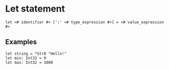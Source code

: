 # Let statement


```
let <# identifier #> [':' <# type_expression #>] = <# value_expression #>
```

## Examples

```
let string = *Str8 "Hello!"
let min: Int32 = 0
let max: Int32 = 1000
```

